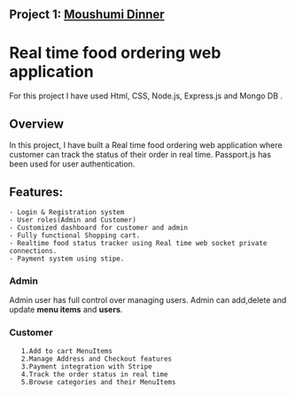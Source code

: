 
## Project 1: [Moushumi Dinner](https://github.com/moushumi-das/Personal-Project/tree/master/NodeJS_project)
#  Real time food ordering web application 
For this project I have used Html, CSS, Node.js, Express.js and Mongo DB .

## Overview 
In this project, I have built a Real time food ordering web application where customer can track the status of their order in real time. Passport.js has been used for user authentication.
  
 ## Features: 
    - Login & Registration system
    - User roles(Admin and Customer)
    - Customized dashboard for customer and admin
    - Fully functional Shopping cart.
    - Realtime food status tracker using Real time web socket private connections.
    - Payment system using stipe.
   
   
   
   ### Admin
   Admin  user has full control over managing users. Admin can add,delete and update **menu items** and **users**.
   
   ### Customer
       1.Add to cart MenuItems
       2.Manage Address and Checkout features
       3.Payment integration with Stripe
       4.Track the order status in real time
       5.Browse categories and their MenuItems











   

